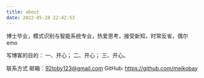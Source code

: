 ```yaml
---
title: about
date: 2022-05-28 22:42:53
---
```

博士毕业，模式识别与智能系统专业，热爱思考，接受新知，时常反省，偶尔emo

写博客的目的：
     一、开心；
     二、开心；
     三、开心。

联系方式
邮箱：92toby123@gmail.com
GitHub: https://github.com/meikobay